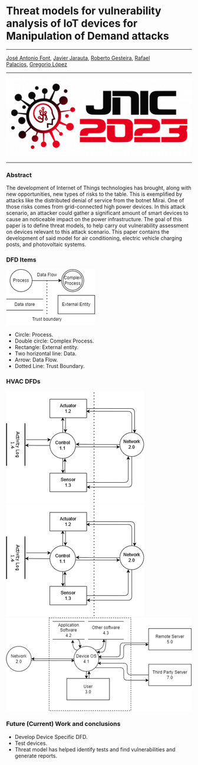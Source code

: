# Threat models for vulnerability analysis of IoT devices for Manipulation of Demand attacks

---
[José Antonio Font](mailto:jafont@alu.comillas.edu), [Javier Jarauta](mailto:jjarauta@alu.comillas.edu), [Roberto Gesteira](rgesteira@comillas.edu), [Rafael Palacios](rafael.palacios@iit.comillas.edu), [Gregorio López](gllopez@comillas.edu)

---

![Logo JNIC 2023](Images/Logo-JNIC-23.png)

---
### Abstract
The development of Internet of Things technologies has brought,  along with new opportunities, new types of risks to the table. This is exemplified by attacks like the distributed denial of service from the botnet Mirai. One of those risks comes from grid-connected high power devices. In this attack scenario, an attacker could gather a significant amount of smart devices to cause an noticeable impact on the power infrastructure. The goal of this paper is to define threat models, to help carry out vulnerability assessment on devices relevant to this attack scenario. This paper contains the development of said model for air conditioning, electric vehicle charging posts, and photovoltaic systems.
### DFD Items
![DFD](Images/dfd.png)
- Circle: Process.
- Double circle: Complex Process.
- Rectangle: External entity.
- Two horizontal line: Data.
- Arrow: Data Flow.
- Dotted Line: Trust Boundary.
### HVAC DFDs
![General DFD](Images/dfd_hvac_02.png)
![Device DFD](Images/dfd_hvac_02.png)
![Interface DFD](Images/dfd_hvac_3.png)
### Future (Current) Work and conclusions
- Develop Device Specific DFD.
- Test devices.
- Threat model has helped identify tests and find vulnerabilities and generate reports.
